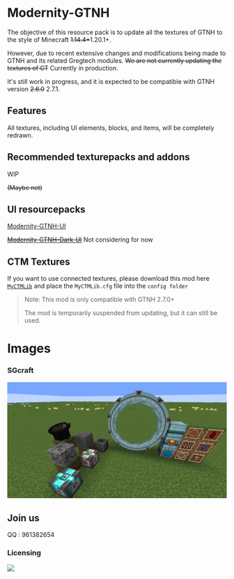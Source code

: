 # Modernity-GTNH

The objective of this resource pack is to update all the textures of GTNH to the style of Minecraft ~~1.14.4+~~1.20.1+.

However, due to recent extensive changes and modifications being made to GTNH and its related Gregtech modules. ~~We are not currently updating the textures of GT~~ Currently in production.

It's still work in progress, and it is expected to be compatible with GTNH version ~~2.6.0~~ 2.7.1.

## Features

All textures, including UI elements, blocks, and items, will be completely redrawn.

## Recommended texturepacks and addons

WIP

~~(Maybe not)~~

## UI resourcepacks

[Modernity-GTNH-UI](https://github.com/ABKQPO/Modernity-GTNH-UI)

~~[Modernity-GTNH-Dark-UI](https://github.com/ABKQPO/Modernity-GTNH-Dark-UI)~~ Not considering for now


## CTM Textures

If you want to use connected textures, please download this mod here [`MyCTMLib`](https://github.com/wohaopa/MyCTMLib) and place the `MyCTMLib.cfg` file into the `config folder`
> Note: This mod is only compatible with GTNH 2.7.0+
>
>The mod is temporarily suspended from updating, but it can still be used.


# Images


  ### SGcraft
  <img src="https://raw.githubusercontent.com/ABKQPO/Modernity-GTNH/main/Screenshots/SGcraft.jpg" />


## Join us

QQ : 961382654

### Licensing

 [![](https://img.shields.io/badge/License-CC%20BY--NC--SA%204.0-yellow.svg?style=flat-square)](https://creativecommons.org/licenses/by-nc-sa/4.0/)
